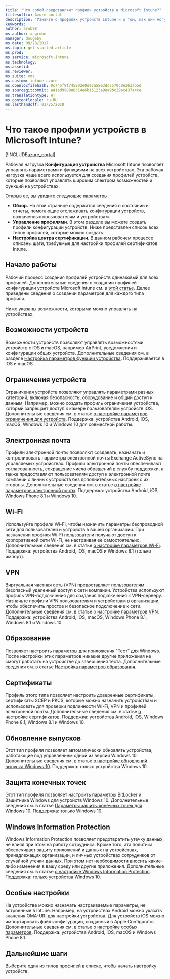 ```yaml
---
title: "Что собой представляют профили устройств в Microsoft Intune?"
titlesuffix: Azure portal
description: "Узнайте о профилях устройств Intune и о том, как они могут помочь в управлении и защите устройств в вашей компании.\""
keywords: 
author: arob98
ms.author: angrobe
manager: dougeby
ms.date: 08/23/2017
ms.topic: get-started-article
ms.prod: 
ms.service: microsoft-intune
ms.technology: 
ms.assetid: 
ms.reviewer: 
ms.suite: ems
ms.custom: intune-azure
ms.openlocfilehash: 0c745f9f745802e0de7a58e3dd7570c0e363ab5d
ms.sourcegitcommit: a41ad9988a8c14e6b15123a9ea9bc29ac437a4ce
ms.translationtype: HT
ms.contentlocale: ru-RU
ms.lasthandoff: 01/25/2018
---
```

# <a name="what-are-microsoft-intune-device-profiles"></a>Что такое профили устройств в Microsoft Intune?

[!INCLUDE[azure_portal](./includes/azure_portal.md)]

Рабочая нагрузка **Конфигурация устройства** Microsoft Intune позволяет управлять параметрами и функциями на всех устройствах. Эта рабочая нагрузка чаще всего используется для создания профилей устройств, которые позволяют управлять широким спектром возможностей и функций на устройствах.

Открыв ее, вы увидите следующие параметры.

- **Обзор.** На этой странице содержатся сведения о состоянии и отчеты, помогающие отслеживать конфигурации устройств, назначенных пользователям и устройствам.
- **Управление профилями**. В этом разделе вы можете создать профили конфигурации устройств. Ниже представлен список всех типов профилей, которые можно создать.
- **Настройка центра сертификации**. В данном рабочем процессе описаны шаги, требуемые для настройки профилей сертификатов Intune.

## <a name="getting-started"></a>Начало работы

Рабочий процесс создания профилей устройств одинаковый для всех профилей. Дополнительные сведения о создании профилей конфигурации устройств Microsoft Intune см. в [этой статье](device-profile-create.md). Далее приведены сведения о создании параметров для каждого типа профиля.

Ниже указаны возможности, которыми можно управлять на устройствах.

## <a name="device-features"></a>Возможности устройств

Возможности устройств позволяют управлять возможностями устройств с iOS и macOS, например AirPrint, уведомления и конфигурации общих устройств.
Дополнительные сведения см. в разделе [Настройка параметров функции устройства](device-features-configure.md). Поддерживается в iOS и macOS.

## <a name="device-restrictions"></a>Ограничения устройств
Ограничения устройств позволяют управлять параметрами разных категорий, включая безопасность, оборудование и общий доступ к данным. Например, можно создать профиль ограничения устройства, который запрещает доступ к камере пользователям устройств iOS.
Дополнительные сведения см. в статье [о настройке параметров ограничения для устройств](device-restrictions-configure.md). Поддержка: устройства Android, iOS, macOS, Windows 10 и Windows 10 для совместной работы.

## <a name="email"></a>Электронная почта
Профили электронной почты позволяют создавать, назначать и контролировать параметры электронной почты Exchange ActiveSync на управляемых устройствах. Профили электронной почты обеспечивают согласованность, сокращение числа обращений в службу поддержки, а также предоставляют пользователям доступ к электронной почте компании с личных устройств без дополнительных настроек с их стороны.
Дополнительные сведения см. в статье [о настройке параметров электронной почты](email-settings-configure.md). Поддержка: устройства Android, iOS, Windows Phone 8.1 и Windows 10.

## <a name="wi-fi"></a>Wi-Fi
Используйте профили Wi-Fi, чтобы назначить параметры беспроводной сети для пользователей и устройств в вашей организации. При назначении профиля Wi-Fi пользователи получают доступ к корпоративной сети Wi-Fi, не настраивая ее самостоятельно.
Дополнительные сведения см. в статье [о настройке параметров Wi-Fi](wi-fi-settings-configure.md). Поддержка: устройства Android, iOS, macOS и Windows 8.1 (только импорт).

## <a name="vpn"></a>VPN
Виртуальная частная сеть (VPN) предоставляет пользователям безопасный удаленный доступ к сети компании. Устройства используют профиль VPN-подключения для создания подключения к VPN-серверу. Назначьте профили VPN пользователям и устройствам в организации, чтобы обеспечить простое и безопасное подключение к сети.
Дополнительные сведения см. в статье [о настройке параметров VPN](vpn-settings-configure.md).
Поддержка: устройства Android, iOS, macOS, Windows Phone 8.1, Windows 8.1 и Windows 10.

## <a name="education"></a>Образование
Позволяет настроить параметры для приложения "Тест" для Windows. После настройки этих параметров никакие другие приложения не смогут работать на устройстве до завершения теста.
Дополнительные сведения см. в статье [Настройка параметров образования](education-settings-configure.md).

## <a name="certificates"></a>Сертификаты
Профиль этого типа позволяет настроить доверенные сертификаты, сертификаты SCEP и PKCS, которые можно назначить устройствам и использовать для проверки подлинности Wi-Fi, VPN и профилей электронной почты.
Дополнительные сведения см. в статье [о настройке сертификатов](certificates-configure.md). Поддержка: устройства Android, iOS, Windows Phone 8.1, Windows 8.1 и Windows 10.

## <a name="edition-upgrade"></a>Обновление выпусков
Этот тип профиля позволяет автоматически обновлять устройства, работающие под управлением одной из версий Windows 10.
Дополнительные сведения см. в статье [о настройке обновлений выпуска Windows 10](edition-upgrade-configure-windows-10.md). Поддержка: только устройства Windows 10.

## <a name="endpoint-protection"></a>Защита конечных точек
Этот тип профиля позволяет настроить параметры BitLocker и Защитника Windows для устройств Windows 10.
Дополнительные сведения см. в статье [Параметры защиты конечных точек для Windows 10](endpoint-protection-windows-10.md). Поддержка: только Windows 10.

## <a name="windows-information-protection"></a>Windows Information Protection
Windows Information Protection позволяет предотвратить утечку данных, не влияя при этом на работу сотрудника. Кроме того, эта политика обеспечивает защиту приложений и данных на устройствах, принадлежащих организации, и личных устройствах сотрудников от случайной утечки данных. При этом нет необходимости вносить какие-либо изменения в вашу среду или другие приложения.
Дополнительные сведения см. в статье [о настройке Windows Information Protection](windows-information-protection-configure.md). Поддержка: только устройства Windows 10.

## <a name="custom"></a>Особые настройки
На устройстве можно назначать настраиваемые параметры, не встроенные в Intune. Например, на устройствах Android можно указать значения OMA-URI для настройки устройства. Для устройств iOS можно импортировать файл конфигурации, созданный в Apple Configurator.
Дополнительные сведения см. в статье [о настройке особых параметров](custom-settings-configure.md). Поддержка: устройства Android, iOS, macOS и Windows Phone 8.1.

## <a name="next-steps"></a>Дальнейшие шаги
Выберите один из типов профилей в списке, чтобы начать настройку устройств.
